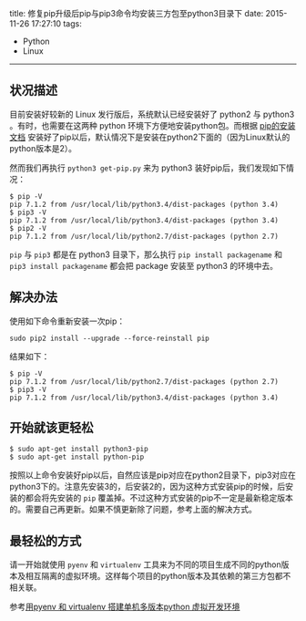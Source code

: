 title: 修复pip升级后pip与pip3命令均安装三方包至python3目录下
date: 2015-11-26 17:27:10
tags:
  - Python
  - Linux
---
## 状况描述
目前安装好较新的 Linux 发行版后，系统默认已经安装好了 python2 与 python3 。有时，也需要在这两种 python 环境下方便地安装python包。而根据 [pip的安装文档](https://pip.pypa.io/en/stable/installing/) 安装好了pip以后，默认情况下是安装在python2下面的（因为Linux默认的python版本是2）。

然而我们再执行 `python3 get-pip.py` 来为 python3 装好pip后，我们发现如下情况：
```
$ pip -V
pip 7.1.2 from /usr/local/lib/python3.4/dist-packages (python 3.4)
$ pip3 -V
pip 7.1.2 from /usr/local/lib/python3.4/dist-packages (python 3.4)
$ pip2 -V
pip 7.1.2 from /usr/local/lib/python2.7/dist-packages (python 2.7)
```
<!--more-->
`pip` 与 `pip3` 都是在 python3 目录下，那么执行 `pip install packagename` 和 `pip3 install packagename` 都会把 package 安装至 python3 的环境中去。

## 解决办法
使用如下命令重新安装一次pip：
```
sudo pip2 install --upgrade --force-reinstall pip
```

结果如下：
```
$ pip -V
pip 7.1.2 from /usr/local/lib/python2.7/dist-packages (python 2.7)
$ pip3 -V
pip 7.1.2 from /usr/local/lib/python3.4/dist-packages (python 3.4)
```

## 开始就该更轻松
```
$ sudo apt-get install python3-pip
$ sudo apt-get install python-pip
```
按照以上命令安装好pip以后，自然应该是pip对应在python2目录下，pip3对应在python3下的。注意先安装3的，后安装2的，因为这种方式安装pip的时候，后安装的都会将先安装的 `pip` 覆盖掉。不过这种方式安装的pip不一定是最新稳定版本的。需要自己再更新。如果不慎更新除了问题，参考上面的解决方式。

## 最轻松的方式
请一开始就使用 `pyenv` 和 `virtualenv` 工具来为不同的项目生成不同的python版本及相互隔离的虚拟环境。这样每个项目的python版本及其依赖的第三方包都不相关联。

参考[用pyenv 和 virtualenv 搭建单机多版本python 虚拟开发环境](http://www.cnblogs.com/npumenglei/p/3719412.html)
